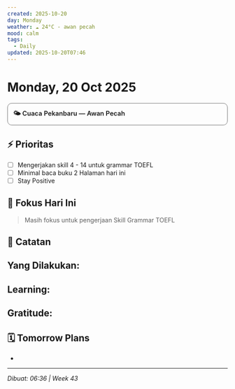 ```yaml
---
created: 2025-10-20
day: Monday
weather: ☁️ 24°C - awan pecah
mood: calm
tags:
  - Daily
updated: 2025-10-20T07:46
---
```


# Monday, 20 Oct 2025

<details style="border: 1px solid #777; border-radius: 10px; padding: 8px 12px; margin: 12px 0; backdrop-filter: blur(6px); background-color: transparent; transition: all 0.3s ease;"> <summary style="font-size: 1.05em; font-weight: 600; cursor: pointer; display: flex; align-items: center; gap: 8px; list-style: none; padding: 4px 0;"> 🌤️ Cuaca Pekanbaru — Awan Pecah </summary> <div style="margin-top: 8px; padding-left: 6px; line-height: 1.7; font-size: 0.95em;"> <p><b>🌡️ Suhu Udara</b><br> • Saat ini: <b>24°C</b> (terasa 25°C)<br> • Range: 24°C - 24°C</p> <p><b>🌤️ Kondisi Atmosfer</b><br> • 💧 Kelembaban: 100%<br> • 🌬️ Angin: 2.57 m/s ↘ TG<br> • ☁️ Awan: 75%<br> • 👁️ Jarak Pandang: 10.0 km<br> • 🔽 Tekanan: 1007 hPa</p> <p><b>🌅 Matahari</b><br> • Terbit: 05.55 | Terbenam: 18.01</p> </div> </details>


## ⚡ Prioritas
- [ ] Mengerjakan skill 4 - 14 untuk grammar TOEFL
- [ ] Minimal baca buku 2 Halaman hari ini
- [ ] Stay Positive 

## 🎯 Fokus Hari Ini
> Masih fokus untuk pengerjaan Skill Grammar TOEFL

## 📝 Catatan
**Yang Dilakukan:**
- 

**Learning:**
- 

**Gratitude:**
- 

## 🗓️ Tomorrow Plans 
- 


---
*Dibuat: 06:36 | Week 43*